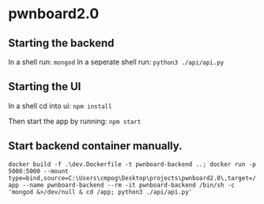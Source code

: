 # pwnboard2.0

## Starting the backend

In a shell run:
`mongod`
In a seperate shell run:
`python3 ./api/api.py`

## Starting the UI

In a shell cd into ui:
`npm install`

Then start the app by running:
`npm start`

## Start backend container manually.
`docker build -f .\dev.Dockerfile -t pwnboard-backend ..; docker run -p 5000:5000 --mount type=bind,source=C:\Users\cmpog\Desktop\projects\pwnboard2.0\,target=/app --name pwnboard-backend --rm -it pwnboard-backend /bin/sh -c 'mongod &>/dev/null & cd /app; python3 ./api/api.py'`